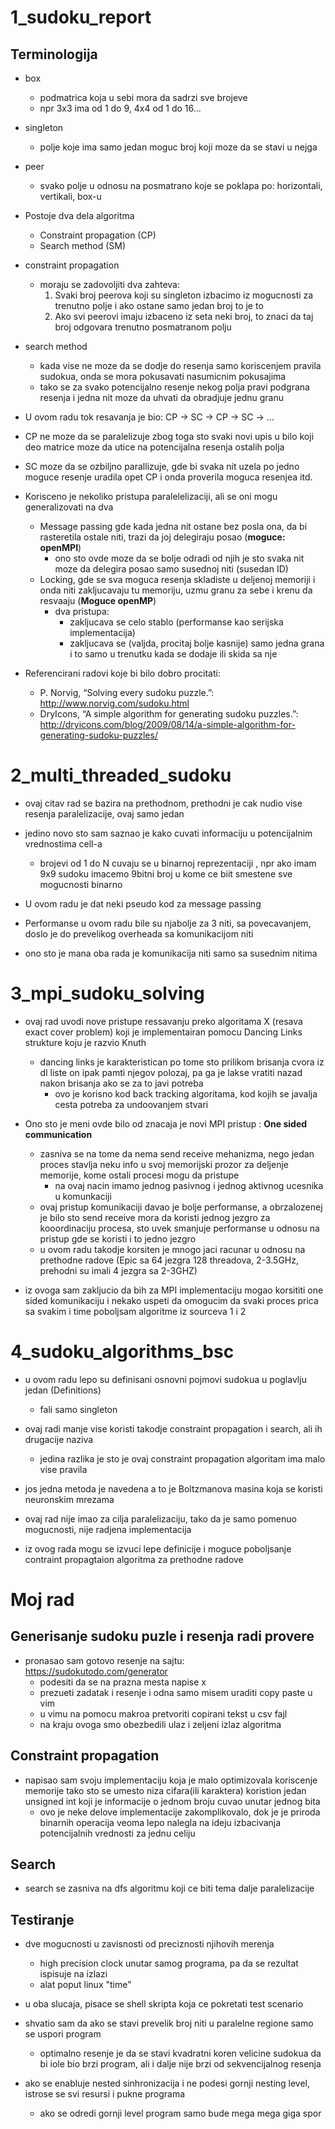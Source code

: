 # 1\_sudoku\_report

## Terminologija

- box
  - podmatrica koja u sebi mora da sadrzi sve brojeve
  - npr 3x3 ima od 1 do 9, 4x4 od 1 do 16...

- singleton 
  - polje koje ima samo jedan moguc broj koji moze da se stavi u nejga

- peer
  - svako polje u odnosu na posmatrano koje se poklapa po: horizontali, vertikali, box-u
  
- Postoje dva dela algoritma
  - Constraint propagation (CP)
  - Search method (SM)

- constraint propagation
  - moraju se zadovoljiti dva zahteva:
    1. Svaki broj peerova koji su singleton izbacimo iz mogucnosti za trenutno polje i ako ostane samo jedan broj to je to
    2. Ako svi peerovi imaju izbaceno iz seta neki broj, to znaci da taj broj odgovara trenutno posmatranom polju

- search method
  - kada vise ne moze da se dodje do resenja samo koriscenjem pravila sudokua, onda se mora pokusavati nasumicnim pokusajima
  - tako se za svako potencijalno resenje nekog polja pravi podgrana resenja i jedna nit moze da uhvati da obradjuje jednu granu

- U ovom radu tok resavanja je bio: CP -> SC -> CP -> SC -> ...

- CP ne moze da se paralelizuje zbog toga sto svaki novi upis u bilo koji deo matrice moze da utice na potencijalna resenja ostalih polja
- SC moze da se ozbiljno parallizuje, gde bi svaka nit uzela po jedno moguce resenje uradila opet CP i onda proverila moguca resenjea itd.  

- Korisceno je nekoliko pristupa paralelelizaciji, ali se oni mogu generalizovati na dva
  - Message passing gde kada jedna nit ostane bez posla ona, da bi rasteretila ostale niti, trazi da joj delegiraju posao (**moguce: openMPI**)
    - ono sto ovde moze da se bolje odradi od njih je sto svaka nit moze da delegira posao samo susednoj niti (susedan ID)
  - Locking, gde se sva moguca resenja skladiste u deljenoj memoriji i onda niti zakljucavaju tu memoriju, uzmu granu za sebe i krenu da resvaaju (**Moguce openMP**)
    - dva pristupa:
      - zakljucava se celo stablo (performanse kao serijska implementacija)
      - zakljucava se (valjda, procitaj bolje kasnije) samo jedna grana i to samo u trenutku kada se dodaje ili skida sa nje 

- Referencirani radovi koje bi bilo dobro procitati:
  - P\. Norvig, “Solving every sudoku puzzle.”: http://www.norvig.com/sudoku.html
  - DryIcons, “A simple algorithm for generating sudoku puzzles.”: http://dryicons.com/blog/2009/08/14/a-simple-algorithm-for-generating-sudoku-puzzles/


# 2\_multi\_threaded\_sudoku

- ovaj citav rad se bazira na prethodnom, prethodni je cak nudio vise resenja paralelizacije, ovaj samo jedan
- jedino novo sto sam saznao je kako cuvati informaciju u potencijalnim vrednostima cell-a
  - brojevi od 1 do N cuvaju se u binarnoj reprezentaciji , npr ako imam 9x9 sudoku imacemo 9bitni broj u kome ce biit smestene sve mogucnosti binarno
- U ovom radu je dat neki pseudo kod za message passing
- Performanse u ovom radu bile su njabolje za 3 niti, sa povecavanjem, doslo je do prevelikog overheada sa komunikacijom niti


- ono sto je mana oba rada je komunikacija niti samo sa susednim nitima

# 3\_mpi\_sudoku\_solving

- ovaj rad uvodi nove pristupe ressavanju preko algoritama X (resava exact cover problem) koji je implementairan pomocu Dancing Links strukture koju je razvio Knuth
  - dancing links je karakteristican po tome sto prilikom brisanja cvora iz dl liste on ipak pamti njegov polozaj, pa ga je lakse vratiti nazad nakon brisanja ako se za to javi potreba
    - ovo je korisno kod back tracking algoritama, kod kojih se javalja cesta potreba za undoovanjem stvari
- Ono sto je meni ovde bilo od znacaja je novi MPI pristup : **One sided communication**
  - zasniva se na tome da nema send receive mehanizma, nego jedan proces stavlja neku info u svoj memorijski prozor za deljenje memorije, kome ostali procesi mogu da pristupe
    - na ovaj nacin imamo jednog pasivnog i jednog aktivnog ucesnika u komunkaciji
  - ovaj pristup komunikaciji davao je bolje performanse, a obrzalozenej je bilo sto send receive mora da koristi jednog jezgro za kooordinaciju procesa, sto uvek smanjuje performanse u odnosu na pristup gde se koristi i to jedno jezgro
  - u ovom radu takodje korsiten je mnogo jaci racunar u odnosu na prethodne radove (Epic sa 64 jezgra  128 threadova, 2-3.5GHz, prehodni su imali 4 jezgra sa 2-3GHZ)

- iz ovoga sam zakljucio da bih za MPI implementaciju mogao korsititi one sided komunikaciju i nekako uspeti da omogucim da svaki proces prica sa svakim i time poboljsam algoritme iz sourceva 1 i 2

# 4\_sudoku\_algorithms\_bsc

- u ovom radu lepo su definisani osnovni pojmovi sudokua u poglavlju jedan (Definitions)
  - fali samo singleton
- ovaj radi manje vise koristi takodje constraint propagation i search, ali ih drugacije naziva
  - jedina razlika je sto je ovaj constraint propagation algoritam ima malo vise pravila
- jos jedna metoda je navedena a to je Boltzmanova masina koja se koristi neuronskim mrezama

- ovaj rad nije imao za cilja paralelizaciju, tako da je samo pomenuo mogucnosti, nije radjena implementacija


- iz ovog rada mogu se izvuci lepe definicije i moguce poboljsanje contraint propagtaion algoritma za prethodne radove

# Moj rad

## Generisanje sudoku puzle i resenja radi provere

- pronasao sam gotovo resenje na sajtu: https://sudokutodo.com/generator
  - podesiti da se na prazna mesta napise x
  - prezueti zadatak i resenje i odna samo misem uraditi copy paste u vim
  - u vimu na pomocu makroa pretvoriti copirani tekst u csv fajl
  - na kraju ovoga smo obezbedili ulaz i zeljeni izlaz algoritma

## Constraint propagation
- napisao sam svoju implementaciju koja je malo optimizovala koriscenje memorije tako sto se umesto niza cifara(ili karaktera) koristion jedan unsigned int koji je informacije o jednom broju cuvao unutar jednog bita
  - ovo je neke delove implementacije zakomplikovalo, dok je je priroda binarnih operacija veoma lepo nalegla na ideju izbacivanja potencijalnih vrednosti za jednu celiju

## Search

- search se zasniva na dfs algoritmu koji ce biti tema dalje paralelizacije

## Testiranje

- dve mogucnosti u zavisnosti od preciznosti njihovih merenja
  - high precision clock unutar samog programa, pa da se rezultat ispisuje na izlazi
  - alat poput linux "time"

- u oba slucaja, pisace se shell skripta koja ce pokretati test scenario

- shvatio sam da ako se stavi prevelik broj niti u paralelne regione samo se uspori program
    - optimalno resenje je da se stavi kvadratni koren velicine sudokua da bi iole bio brzi program, ali i dalje nije brzi od sekvencijalnog resenja
- ako se enabluje nested sinhronizacija i ne podesi gornji nesting level, istrose se svi resursi i pukne programa
    - ako se odredi gornji level program samo bude mega mega giga spor
